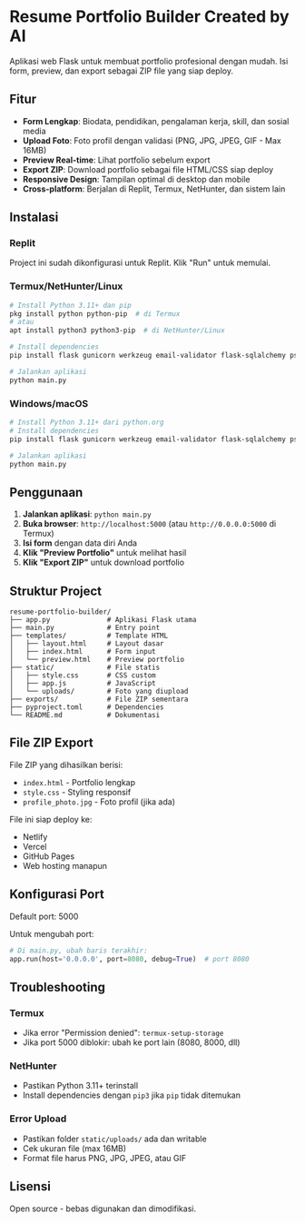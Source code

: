 # Resume Portfolio Builder Created by AI

Aplikasi web Flask untuk membuat portfolio profesional dengan mudah. Isi form, preview, dan export sebagai ZIP file yang siap deploy.

## Fitur

- **Form Lengkap**: Biodata, pendidikan, pengalaman kerja, skill, dan sosial media
- **Upload Foto**: Foto profil dengan validasi (PNG, JPG, JPEG, GIF - Max 16MB)
- **Preview Real-time**: Lihat portfolio sebelum export
- **Export ZIP**: Download portfolio sebagai file HTML/CSS siap deploy
- **Responsive Design**: Tampilan optimal di desktop dan mobile
- **Cross-platform**: Berjalan di Replit, Termux, NetHunter, dan sistem lain

## Instalasi

### Replit
Project ini sudah dikonfigurasi untuk Replit. Klik "Run" untuk memulai.

### Termux/NetHunter/Linux
```bash
# Install Python 3.11+ dan pip
pkg install python python-pip  # di Termux
# atau
apt install python3 python3-pip  # di NetHunter/Linux

# Install dependencies
pip install flask gunicorn werkzeug email-validator flask-sqlalchemy psycopg2-binary

# Jalankan aplikasi
python main.py
```

### Windows/macOS
```bash
# Install Python 3.11+ dari python.org
# Install dependencies
pip install flask gunicorn werkzeug email-validator flask-sqlalchemy psycopg2-binary

# Jalankan aplikasi
python main.py
```

## Penggunaan

1. **Jalankan aplikasi**: `python main.py`
2. **Buka browser**: `http://localhost:5000` (atau `http://0.0.0.0:5000` di Termux)
3. **Isi form** dengan data diri Anda
4. **Klik "Preview Portfolio"** untuk melihat hasil
5. **Klik "Export ZIP"** untuk download portfolio

## Struktur Project

```
resume-portfolio-builder/
├── app.py              # Aplikasi Flask utama
├── main.py             # Entry point
├── templates/          # Template HTML
│   ├── layout.html     # Layout dasar
│   ├── index.html      # Form input
│   └── preview.html    # Preview portfolio
├── static/             # File statis
│   ├── style.css       # CSS custom
│   ├── app.js          # JavaScript
│   └── uploads/        # Foto yang diupload
├── exports/            # File ZIP sementara
├── pyproject.toml      # Dependencies
└── README.md           # Dokumentasi
```

## File ZIP Export

File ZIP yang dihasilkan berisi:
- `index.html` - Portfolio lengkap
- `style.css` - Styling responsif
- `profile_photo.jpg` - Foto profil (jika ada)

File ini siap deploy ke:
- Netlify
- Vercel
- GitHub Pages
- Web hosting manapun

## Konfigurasi Port

Default port: 5000

Untuk mengubah port:
```python
# Di main.py, ubah baris terakhir:
app.run(host='0.0.0.0', port=8080, debug=True)  # port 8080
```

## Troubleshooting

### Termux
- Jika error "Permission denied": `termux-setup-storage`
- Jika port 5000 diblokir: ubah ke port lain (8080, 8000, dll)

### NetHunter
- Pastikan Python 3.11+ terinstall
- Install dependencies dengan `pip3` jika `pip` tidak ditemukan

### Error Upload
- Pastikan folder `static/uploads/` ada dan writable
- Cek ukuran file (max 16MB)
- Format file harus PNG, JPG, JPEG, atau GIF

## Lisensi

Open source - bebas digunakan dan dimodifikasi.